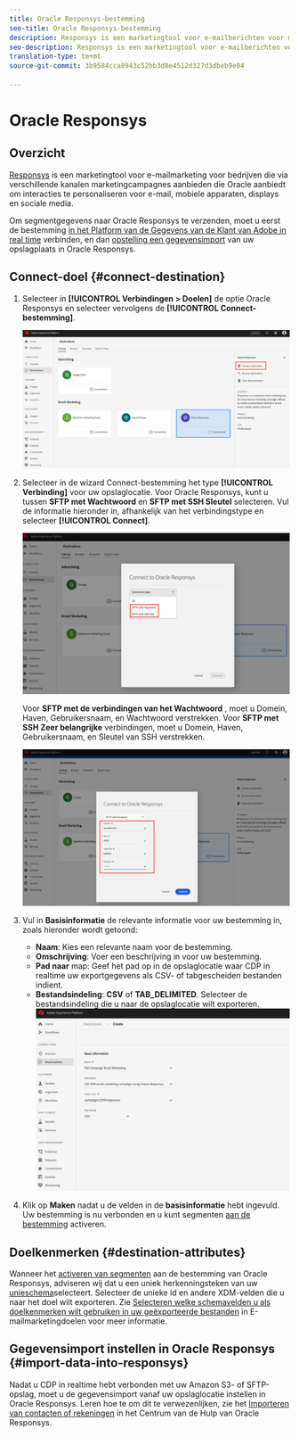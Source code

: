 ```yaml
---
title: Oracle Responsys-bestemming
seo-title: Oracle Responsys-bestemming
description: Responsys is een marketingtool voor e-mailberichten voor marketingcampagnes over meerdere kanalen die door Oracle worden aangeboden om interacties via e-mail, mobiele apparaten, displays en sociale media aan te passen.
seo-description: Responsys is een marketingtool voor e-mailberichten voor marketingcampagnes over meerdere kanalen die door Oracle worden aangeboden om interacties via e-mail, mobiele apparaten, displays en sociale media aan te passen.
translation-type: tm+mt
source-git-commit: 3b9584cca8943c52bb3d8e4512d327d3dbeb9e04

---
```



# Oracle Responsys

## Overzicht

[Responsys](https://www.oracle.com/marketingcloud/products/cross-channel-orchestration/) is een marketingtool voor e-mailmarketing voor bedrijven die via verschillende kanalen marketingcampagnes aanbieden die Oracle aanbiedt om interacties te personaliseren voor e-mail, mobiele apparaten, displays en sociale media.

Om segmentgegevens naar Oracle Responsys te verzenden, moet u eerst de bestemming [in het Platform van de Gegevens van de Klant van Adobe in real time](#connect-destination) verbinden, en dan [opstelling een gegevensimport](#import-data-into-responsys) van uw opslagplaats in Oracle Responsys.

## Connect-doel {#connect-destination}

1. Selecteer in **[!UICONTROL Verbindingen > Doelen]** de optie Oracle Responsys en selecteer vervolgens de **[!UICONTROL Connect-bestemming]**.

   ![Verbinden met Responssys](/help/rtcdp/destinations/assets/connect-oracle-responsys.png)

1. Selecteer in de wizard Connect-bestemming het type **[!UICONTROL Verbinding]** voor uw opslaglocatie. Voor Oracle Responsys, kunt u tussen **SFTP met Wachtwoord** en **SFTP met SSH Sleutel** selecteren. Vul de informatie hieronder in, afhankelijk van het verbindingstype en selecteer **[!UICONTROL Connect]**.

   ![De wizard Responsys instellen](/help/rtcdp/destinations/assets/responsys-wizard.png)

   Voor **SFTP met de verbindingen van het Wachtwoord** , moet u Domein, Haven, Gebruikersnaam, en Wachtwoord verstrekken.
Voor **SFTP met SSH Zeer belangrijke** verbindingen, moet u Domein, Haven, Gebruikersnaam, en Sleutel van SSH verstrekken.

   ![Gegevens van Responsys invullen](/help/rtcdp/destinations/assets/responsys-step2.png)

1. Vul in **Basisinformatie** de relevante informatie voor uw bestemming in, zoals hieronder wordt getoond:
   * **Naam**: Kies een relevante naam voor de bestemming.
   * **Omschrijving**: Voer een beschrijving in voor uw bestemming.
   * **Pad naar** map: Geef het pad op in de opslaglocatie waar CDP in realtime uw exportgegevens als CSV- of tabgescheiden bestanden indient.
   * **Bestandsindeling**: **CSV** of **TAB_DELIMITED**. Selecteer de bestandsindeling die u naar de opslaglocatie wilt exporteren.
   ![Basisinformatie van Responsys](/help/rtcdp/destinations/assets/responsys-basic-information.png)

1. Klik op **Maken** nadat u de velden in de **basisinformatie** hebt ingevuld. Uw bestemming is nu verbonden en u kunt segmenten [aan de bestemming](/help/rtcdp/destinations/activate-destinations.md) activeren.

## Doelkenmerken {#destination-attributes}

Wanneer het [activeren van segmenten](/help/rtcdp/destinations/activate-destinations.md) aan de bestemming van Oracle Responsys, adviseren wij dat u een uniek herkenningsteken van uw [unieschema](https://www.adobe.io/apis/experienceplatform/home/profile-identity-segmentation/profile-identity-segmentation-services.html#!api-specification/markdown/narrative/technical_overview/unified_profile_architectural_overview/unified_profile_architectural_overview.md)selecteert. Selecteer de unieke id en andere XDM-velden die u naar het doel wilt exporteren. Zie [Selecteren welke schemavelden u als doelkenmerken wilt gebruiken in uw geëxporteerde bestanden](/help/rtcdp/destinations/email-marketing-destinations.md#destination-attributes) in E-mailmarketingdoelen voor meer informatie.

## Gegevensimport instellen in Oracle Responsys {#import-data-into-responsys}

Nadat u CDP in realtime hebt verbonden met uw Amazon S3- of SFTP-opslag, moet u de gegevensimport vanaf uw opslaglocatie instellen in Oracle Responsys. Leren hoe te om dit te verwezenlijken, zie het [Importeren van contacten of rekeningen](https://docs.oracle.com/cloud/latest/marketingcs_gs/OMCEA/Connect_WizardUpload.htm) in het Centrum van de Hulp van Oracle Responsys.